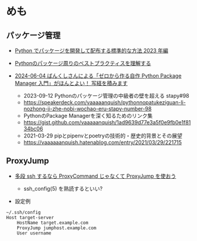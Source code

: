 # めも

## パッケージ管理

- [Python でパッケージを開発して配布する標準的な方法 2023 年編](https://qiita.com/propella/items/5cd89caee6379920d889)

- [Pythonのパッケージ周りのベストプラクティスを理解する](https://www.m3tech.blog/entry/python-packaging)

- [2024-06-04 ばんくしさんによる「ゼロから作る自作 Python Package Manager 入門」がほんとよい！ 写経を積みます](https://nikkie-ftnext.hatenablog.com/entry/vaaaaanquish-python-package-manager-diy-introduction-is-awesome)
  - 2023-09-12 Pythonのパッケージ管理の中級者の壁を超える stapy#98
  - https://speakerdeck.com/vaaaaanquish/pythonnopatukeziguan-li-nozhong-ji-zhe-nobi-wochao-eru-stapy-number-98
  - PythonのPackage Managerを深く知るためのリンク集
  - https://gist.github.com/vaaaaanquish/1ad9639d77e3a5f0e9fb0e1f8134bc06
  - 2021-03-29 pipとpipenvとpoetryの技術的・歴史的背景とその展望
  - https://vaaaaaanquish.hatenablog.com/entry/2021/03/29/221715

## ProxyJump

- [多段 ssh するなら ProxyCommand じゃなくて ProxyJump を使おう](https://zenn.dev/kariya_mitsuru/articles/ed76b4b27ac0fc)
  - ssh_config(5) を熟読するといい?

- 設定例

``` text
~/.ssh/config
Host target-server
    HostName target.example.com
    ProxyJump jumphost.example.com
    User username
```
